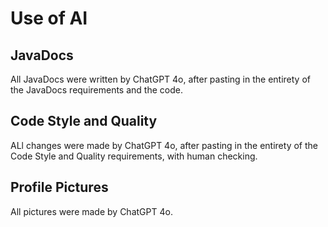 # Use of AI

## JavaDocs

All JavaDocs were written by ChatGPT 4o, after pasting in the entirety of the JavaDocs requirements and the code.

## Code Style and Quality

ALl changes were made by ChatGPT 4o, after pasting in the entirety of the Code Style and Quality requirements, with human checking.

## Profile Pictures

All pictures were made by ChatGPT 4o.




